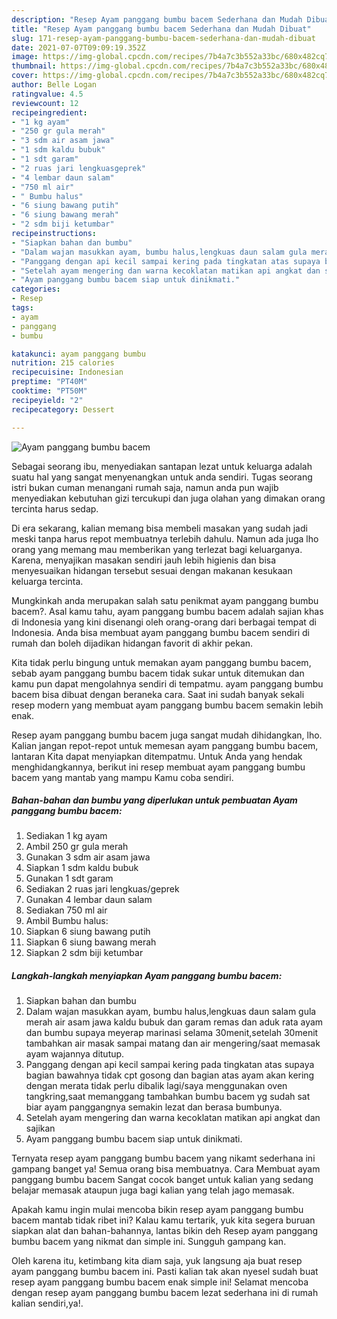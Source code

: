 ```yaml
---
description: "Resep Ayam panggang bumbu bacem Sederhana dan Mudah Dibuat"
title: "Resep Ayam panggang bumbu bacem Sederhana dan Mudah Dibuat"
slug: 171-resep-ayam-panggang-bumbu-bacem-sederhana-dan-mudah-dibuat
date: 2021-07-07T09:09:19.352Z
image: https://img-global.cpcdn.com/recipes/7b4a7c3b552a33bc/680x482cq70/ayam-panggang-bumbu-bacem-foto-resep-utama.jpg
thumbnail: https://img-global.cpcdn.com/recipes/7b4a7c3b552a33bc/680x482cq70/ayam-panggang-bumbu-bacem-foto-resep-utama.jpg
cover: https://img-global.cpcdn.com/recipes/7b4a7c3b552a33bc/680x482cq70/ayam-panggang-bumbu-bacem-foto-resep-utama.jpg
author: Belle Logan
ratingvalue: 4.5
reviewcount: 12
recipeingredient:
- "1 kg ayam"
- "250 gr gula merah"
- "3 sdm air asam jawa"
- "1 sdm kaldu bubuk"
- "1 sdt garam"
- "2 ruas jari lengkuasgeprek"
- "4 lembar daun salam"
- "750 ml air"
- " Bumbu halus"
- "6 siung bawang putih"
- "6 siung bawang merah"
- "2 sdm biji ketumbar"
recipeinstructions:
- "Siapkan bahan dan bumbu"
- "Dalam wajan masukkan ayam, bumbu halus,lengkuas daun salam gula merah air asam jawa kaldu bubuk dan garam remas dan aduk rata ayam dan bumbu supaya meyerap marinasi selama 30menit,setelah 30menit tambahkan air masak sampai matang dan air mengering/saat memasak ayam wajannya ditutup."
- "Panggang dengan api kecil sampai kering pada tingkatan atas supaya bagian bawahnya tidak cpt gosong dan bagian atas ayam akan kering dengan merata tidak perlu dibalik lagi/saya menggunakan oven tangkring,saat memanggang tambahkan bumbu bacem yg sudah sat biar ayam panggangnya semakin lezat dan berasa bumbunya."
- "Setelah ayam mengering dan warna kecoklatan matikan api angkat dan sajikan"
- "Ayam panggang bumbu bacem siap untuk dinikmati."
categories:
- Resep
tags:
- ayam
- panggang
- bumbu

katakunci: ayam panggang bumbu 
nutrition: 215 calories
recipecuisine: Indonesian
preptime: "PT40M"
cooktime: "PT50M"
recipeyield: "2"
recipecategory: Dessert

---
```



![Ayam panggang bumbu bacem](https://img-global.cpcdn.com/recipes/7b4a7c3b552a33bc/680x482cq70/ayam-panggang-bumbu-bacem-foto-resep-utama.jpg)

Sebagai seorang ibu, menyediakan santapan lezat untuk keluarga adalah suatu hal yang sangat menyenangkan untuk anda sendiri. Tugas seorang istri bukan cuman menangani rumah saja, namun anda pun wajib menyediakan kebutuhan gizi tercukupi dan juga olahan yang dimakan orang tercinta harus sedap.

Di era  sekarang, kalian memang bisa membeli masakan yang sudah jadi meski tanpa harus repot membuatnya terlebih dahulu. Namun ada juga lho orang yang memang mau memberikan yang terlezat bagi keluarganya. Karena, menyajikan masakan sendiri jauh lebih higienis dan bisa menyesuaikan hidangan tersebut sesuai dengan makanan kesukaan keluarga tercinta. 



Mungkinkah anda merupakan salah satu penikmat ayam panggang bumbu bacem?. Asal kamu tahu, ayam panggang bumbu bacem adalah sajian khas di Indonesia yang kini disenangi oleh orang-orang dari berbagai tempat di Indonesia. Anda bisa membuat ayam panggang bumbu bacem sendiri di rumah dan boleh dijadikan hidangan favorit di akhir pekan.

Kita tidak perlu bingung untuk memakan ayam panggang bumbu bacem, sebab ayam panggang bumbu bacem tidak sukar untuk ditemukan dan kamu pun dapat mengolahnya sendiri di tempatmu. ayam panggang bumbu bacem bisa dibuat dengan beraneka cara. Saat ini sudah banyak sekali resep modern yang membuat ayam panggang bumbu bacem semakin lebih enak.

Resep ayam panggang bumbu bacem juga sangat mudah dihidangkan, lho. Kalian jangan repot-repot untuk memesan ayam panggang bumbu bacem, lantaran Kita dapat menyiapkan ditempatmu. Untuk Anda yang hendak menghidangkannya, berikut ini resep membuat ayam panggang bumbu bacem yang mantab yang mampu Kamu coba sendiri.

<!--inarticleads1-->

##### Bahan-bahan dan bumbu yang diperlukan untuk pembuatan Ayam panggang bumbu bacem:

1. Sediakan 1 kg ayam
1. Ambil 250 gr gula merah
1. Gunakan 3 sdm air asam jawa
1. Siapkan 1 sdm kaldu bubuk
1. Gunakan 1 sdt garam
1. Sediakan 2 ruas jari lengkuas/geprek
1. Gunakan 4 lembar daun salam
1. Sediakan 750 ml air
1. Ambil  Bumbu halus:
1. Siapkan 6 siung bawang putih
1. Siapkan 6 siung bawang merah
1. Siapkan 2 sdm biji ketumbar




<!--inarticleads2-->

##### Langkah-langkah menyiapkan Ayam panggang bumbu bacem:

1. Siapkan bahan dan bumbu
1. Dalam wajan masukkan ayam, bumbu halus,lengkuas daun salam gula merah air asam jawa kaldu bubuk dan garam remas dan aduk rata ayam dan bumbu supaya meyerap marinasi selama 30menit,setelah 30menit tambahkan air masak sampai matang dan air mengering/saat memasak ayam wajannya ditutup.
1. Panggang dengan api kecil sampai kering pada tingkatan atas supaya bagian bawahnya tidak cpt gosong dan bagian atas ayam akan kering dengan merata tidak perlu dibalik lagi/saya menggunakan oven tangkring,saat memanggang tambahkan bumbu bacem yg sudah sat biar ayam panggangnya semakin lezat dan berasa bumbunya.
1. Setelah ayam mengering dan warna kecoklatan matikan api angkat dan sajikan
1. Ayam panggang bumbu bacem siap untuk dinikmati.




Ternyata resep ayam panggang bumbu bacem yang nikamt sederhana ini gampang banget ya! Semua orang bisa membuatnya. Cara Membuat ayam panggang bumbu bacem Sangat cocok banget untuk kalian yang sedang belajar memasak ataupun juga bagi kalian yang telah jago memasak.

Apakah kamu ingin mulai mencoba bikin resep ayam panggang bumbu bacem mantab tidak ribet ini? Kalau kamu tertarik, yuk kita segera buruan siapkan alat dan bahan-bahannya, lantas bikin deh Resep ayam panggang bumbu bacem yang nikmat dan simple ini. Sungguh gampang kan. 

Oleh karena itu, ketimbang kita diam saja, yuk langsung aja buat resep ayam panggang bumbu bacem ini. Pasti kalian tak akan nyesel sudah buat resep ayam panggang bumbu bacem enak simple ini! Selamat mencoba dengan resep ayam panggang bumbu bacem lezat sederhana ini di rumah kalian sendiri,ya!.

